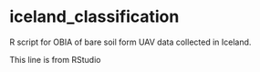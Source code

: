 # iceland_classification
R script for OBIA of bare soil form UAV data collected in Iceland. 

This line is from RStudio
